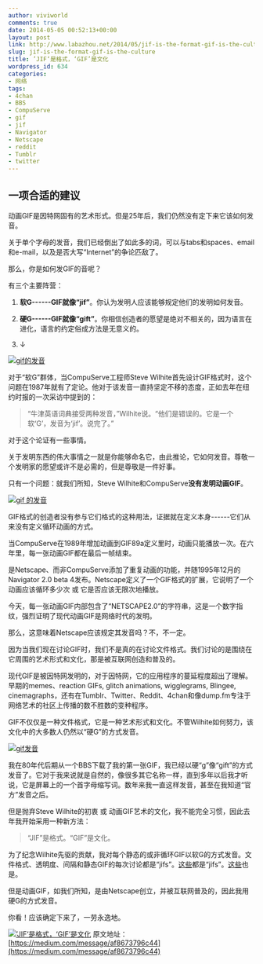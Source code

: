 ```yaml
---
author: viviworld
comments: true
date: 2014-05-05 00:52:13+00:00
layout: post
link: http://www.labazhou.net/2014/05/jif-is-the-format-gif-is-the-culture/
slug: jif-is-the-format-gif-is-the-culture
title: ’JIF‘是格式，‘GIF’是文化
wordpress_id: 634
categories:
- 网络
tags:
- 4chan
- BBS
- CompuServe
- gif
- jif
- Navigator
- Netscape
- reddit
- Tumblr
- twitter
---
```


## 一项合适的建议


动画GIF是因特网固有的艺术形式。但是25年后，我们仍然没有定下来它该如何发音。

关于单个字母的发音，我们已经倒出了如此多的词，可以与tabs和spaces、email和e-mail，以及是否大写“Internet”的争论匹敌了。

那么，你是如何发GIF的音呢？

有三个主要阵营：



	
  1. **软G------GIF就像“jif”**。你认为发明人应该能够规定他们的发明如何发音。

	
  2. **硬G------GIF就像“gift”**。你相信创造者的愿望是绝对不相关的，因为语言在进化，语言的约定俗成方法是无意义的。

	
  3. ↓


[![gif的发音](http://www.labazhou.net/wp-content/uploads/2014/05/gif-pronounce.gif)](http://www.labazhou.net/wp-content/uploads/2014/05/gif-pronounce.gif)

对于“软G”群体，当CompuServe工程师Steve Wilhite首先设计GIF格式时，这个问题在1987年就有了定论。他对于该发音一直持坚定不移的态度，正如去年在纽约时报的一次采访中提到的：


<blockquote>“牛津英语词典接受两种发音，”Wilhite说。“他们是错误的。它是一个软‘G’，发音为‘jif’。说完了。”</blockquote>


对于这个论证有一些事情。

关于发明东西的伟大事情之一就是你能够命名它，由此推论，它如何发音。尊敬一个发明家的愿望或许不是必需的，但是尊敬是一件好事。

只有一个问题：就我们所知，Steve Wilhite和CompuServe**没有发明动画GIF**。

[![gif 的发音](http://www.labazhou.net/wp-content/uploads/2014/05/gif-invent.gif)](http://www.labazhou.net/wp-content/uploads/2014/05/gif-invent.gif)

GIF格式的创造者没有参与它们格式的这种用法，证据就在定义本身------它们从来没有定义循环动画的方式。

当CompuServe在1989年增加动画到GIF89a定义里时，动画只能播放一次。在六年里，每一张动画GIF都在最后一帧结束。

是Netscape、而非CompuServe添加了重复动画的功能，并随1995年12月的Navigator 2.0 beta 4发布。Netscape定义了一个GIF格式的扩展，它说明了一个动画应该循环多少次 或 它是否应该无限次地播放。

今天，每一张动画GIF内部包含了“NETSCAPE2.0”的字符串，这是一个数字指纹，强烈证明了现代动画GIF是网络时代的发明。

那么，这意味着Netscape应该规定其发音吗？不，不一定。

因为当我们现在讨论GIF时，我们不是真的在讨论文件格式。我们讨论的是围绕在它周围的艺术形式和文化，那是被互联网创造和普及的。

现代GIF是被因特网发明的，对于因特网，它的应用程序的蔓延程度超出了理解。早期的memes、reaction GIFs, glitch animations, wigglegrams, Blingee, cinemagraphs，还有在Tumblr、Twitter、Reddit、4chan和像dump.fm专注于网络艺术的社区上传播的数不胜数的变种程序。

GIF不仅仅是一种文件格式，它是一种艺术形式和文化。不管Wilhite如何努力，该文化中的大多数人仍然以“硬G”的方式发音。

[![gif发音](http://www.labazhou.net/wp-content/uploads/2014/05/gif-pronounce-3.gif)](http://www.labazhou.net/wp-content/uploads/2014/05/gif-pronounce-3.gif)

我在80年代后期从一个BBS下载了我的第一张GIF，我已经以硬“g”像“gift”的方式发音了。它对于我来说就是自然的，像很多其它名称一样，直到多年以后我才听说，它是屏幕上的一个首字母缩写词。数年来我一直这样发音，甚至在我知道“官方”发音之后。

但是抛弃Steve Wilhite的初衷 或 动画GIF艺术的文化，我不能完全习惯，因此去年我开始采用一种新方法：


<blockquote>“JIF”是格式。“GIF”是文化。</blockquote>


为了纪念Wilhite先驱的贡献，我对每个静态的或非循环GIF以软G的方式发音。文件格式、透明度、间隔和静态GIF的每次讨论都是“jifs”。[这些](http://cd.textfiles.com/vgaspectrum/gif/gif1/)都是“jifs”。[这些](http://www.killersites.com/killerSites/1-design/single_pixel.html)也是。

但是动画GIF，如我们所知，是由Netscape创立，并被互联网普及的，因此我用硬G的方式发音。

你看！应该确定下来了，一劳永逸地。

[![’JIF‘是格式，‘GIF’是文化](http://www.labazhou.net/wp-content/uploads/2014/05/gif-pronounce-4.gif)](http://www.labazhou.net/wp-content/uploads/2014/05/gif-pronounce-4.gif)
原文地址：[https://medium.com/message/af8673796c44](https://medium.com/message/af8673796c44)
